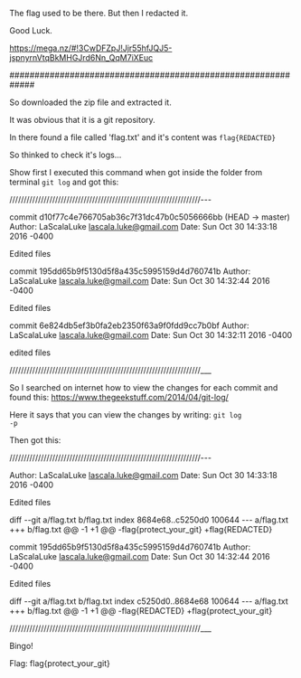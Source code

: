 The flag used to be there. But then I redacted it. 

Good Luck. 

https://mega.nz/#!3CwDFZpJ!Jjr55hfJQJ5-jspnyrnVtqBkMHGJrd6Nn_QqM7iXEuc

#############################################################

So downloaded the zip file and extracted it.

It was obvious that it is a git repository.

In there found a file called 'flag.txt' and it's content was <code>flag{REDACTED}</code>

So thinked to check it's logs...

Show first I executed this command when got inside the folder from terminal <code>git log</code> and got this:

///////////////////////////////////////////////////////////////////---

commit d10f77c4e766705ab36c7f31dc47b0c5056666bb (HEAD -> master)
Author: LaScalaLuke <lascala.luke@gmail.com>
Date:   Sun Oct 30 14:33:18 2016 -0400

Edited files

commit 195dd65b9f5130d5f8a435c5995159d4d760741b
Author: LaScalaLuke <lascala.luke@gmail.com>
Date:   Sun Oct 30 14:32:44 2016 -0400

Edited files

commit 6e824db5ef3b0fa2eb2350f63a9f0fdd9cc7b0bf
Author: LaScalaLuke <lascala.luke@gmail.com>
Date:   Sun Oct 30 14:32:11 2016 -0400

edited files
    
///////////////////////////////////////////////////////////////////___

So I searched on internet how to view the changes for each commit and found this:
https://www.thegeekstuff.com/2014/04/git-log/

Here it says that you can view the changes by writing:
<code>git log -p</code>

Then got this:

///////////////////////////////////////////////////////////////////---

Author: LaScalaLuke <lascala.luke@gmail.com>
Date:   Sun Oct 30 14:33:18 2016 -0400

Edited files

diff --git a/flag.txt b/flag.txt
index 8684e68..c5250d0 100644
--- a/flag.txt
+++ b/flag.txt
@@ -1 +1 @@
-flag{protect_your_git}
+flag{REDACTED}

commit 195dd65b9f5130d5f8a435c5995159d4d760741b
Author: LaScalaLuke <lascala.luke@gmail.com>
Date:   Sun Oct 30 14:32:44 2016 -0400

Edited files

diff --git a/flag.txt b/flag.txt
index c5250d0..8684e68 100644
--- a/flag.txt
+++ b/flag.txt
@@ -1 +1 @@
-flag{REDACTED}
+flag{protect_your_git}

///////////////////////////////////////////////////////////////////___

Bingo!

Flag: flag{protect_your_git}
